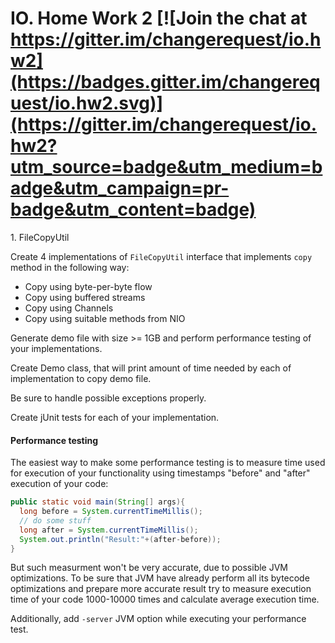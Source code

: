 IO. Home Work 2 [![Join the chat at https://gitter.im/changerequest/io.hw2](https://badges.gitter.im/changerequest/io.hw2.svg)](https://gitter.im/changerequest/io.hw2?utm_source=badge&utm_medium=badge&utm_campaign=pr-badge&utm_content=badge)
===============

1\. FileCopyUtil

Create 4 implementations of `FileCopyUtil` interface that implements `copy`
method in the following way:
* Copy using byte-per-byte flow
* Copy using buffered streams
* Copy using Channels
* Copy using suitable methods from NIO


Generate demo file with size >= 1GB and perform performance testing
of your implementations.

Create Demo class, that will print amount of time needed by each of
implementation to copy demo file.

Be sure to handle possible exceptions properly.

Create jUnit tests for each of your implementation.


#### Performance testing

The easiest way to make some performance testing is to measure time used for execution of your functionality using timestamps "before" and "after" execution of your code:
```java
public static void main(String[] args){
  long before = System.currentTimeMillis();
  // do some stuff
  long after = System.currentTimeMillis();
  System.out.println("Result:"+(after-before));
}
```

But such measurment won't be very accurate, due to possible JVM optimizations. To be sure that JVM have already perform all its bytecode optimizations and prepare more accurate result try to measure execution time of your code 1000-10000 times and calculate average execution time.

Additionally, add `-server` JVM option while executing your performance test.
